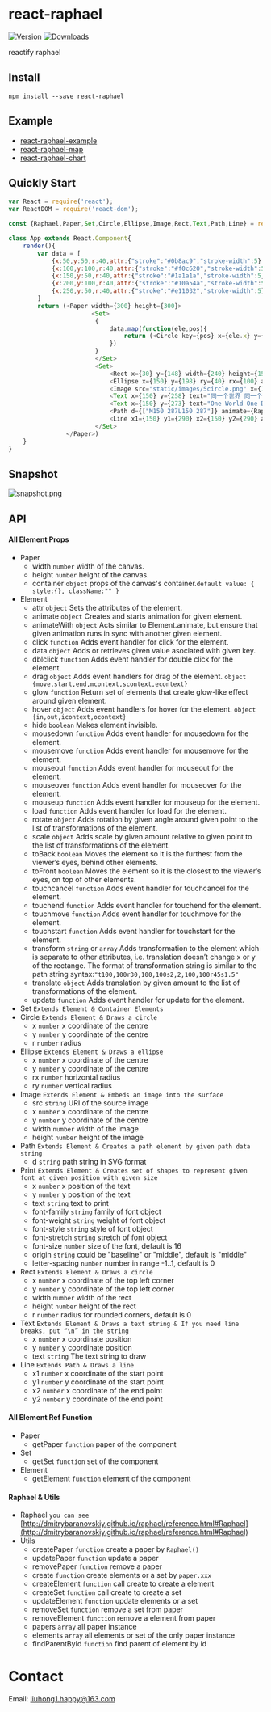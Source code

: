 # react-raphael

[![Version](https://img.shields.io/npm/v/react-raphael.svg)](https://www.npmjs.com/package/react-raphael)
[![Downloads](https://img.shields.io/npm/dt/react-raphael.svg)](https://www.npmjs.com/package/react-raphael)

reactify raphael

## Install

	npm install --save react-raphael

## Example

- [react-raphael-example](https://github.com/liuhong1happy/react-raphael-example)
- [react-raphael-map](https://github.com/liuhong1happy/react-raphael-map)
- [react-raphael-chart](https://github.com/liuhong1happy/react-raphael-chart)

## Quickly Start

```js
var React = require('react');
var ReactDOM = require('react-dom');

const {Raphael,Paper,Set,Circle,Ellipse,Image,Rect,Text,Path,Line} = require('react-raphael');

class App extends React.Component{
    render(){
        var data = [
            {x:50,y:50,r:40,attr:{"stroke":"#0b8ac9","stroke-width":5},animate:Raphael.animation({cx:60},500,"<>")},
            {x:100,y:100,r:40,attr:{"stroke":"#f0c620","stroke-width":5},animate:Raphael.animation({cx:105},500,"<>")},
            {x:150,y:50,r:40,attr:{"stroke":"#1a1a1a","stroke-width":5}},
            {x:200,y:100,r:40,attr:{"stroke":"#10a54a","stroke-width":5},animate:Raphael.animation({cx:195},500,"<>")},
            {x:250,y:50,r:40,attr:{"stroke":"#e11032","stroke-width":5},animate:Raphael.animation({cx:240},500,"<>")}
        ]
        return (<Paper width={300} height={300}>
                       <Set>    
                        {
                            data.map(function(ele,pos){
                                return (<Circle key={pos} x={ele.x} y={ele.y} r={ele.r} attr={ele.attr} animate={ele.animate}/>)
                            })
                        }
                        </Set>
						<Set>
                            <Rect x={30} y={148} width={240} height={150} attr={{"fill":"#10a54a","stroke":"#f0c620","stroke-width":5}}/>
							<Ellipse x={150} y={198} ry={40} rx={100} attr={{"fill":"#fff","stroke":"#e11032"}} glow={{width:10,fill:true,color:"#0b8ac9",opacity:1}}/>
                            <Image src="static/images/5circle.png" x={100} y={170} width={90} height={60} />
							<Text x={150} y={258} text="同一个世界 同一个梦想" attr={{"fill":"#fff"}}/>
							<Text x={150} y={273} text="One World One Dream" attr={{"fill":"#fff"}}/>
							<Path d={["M150 287L150 287"]} animate={Raphael.animation({"path": ["M80 287L220 287"]},500,"<>")} attr={{"stroke":"#fff"}}/>
                            <Line x1={150} y1={290} x2={150} y2={290} animate={Raphael.animation({ x1:80, x2:220},500,"<>")} attr={{"stroke":"#fff"}}/>
						</Set>
                </Paper>)
    }
}
```

## Snapshot

![snapshot.png](images/snapshot.svg)

## API

#### All Element Props

- Paper 
    - width `number` width of the canvas.
    - height  `number` height of the canvas.
	- container `object`  props of the canvas's container.`default value: { style:{}, className:"" }`
- Element
	- attr `object` Sets the attributes of the element.
	- animate `object` Creates and starts animation for given element.
	- animateWith `object` Acts similar to Element.animate, but ensure that given animation runs in sync with another given element.
	- click `function` Adds event handler for click for the element.
	- data `object` Adds or retrieves given value asociated with given key. 
	- dblclick `function` Adds event handler for double click for the element.
	- drag `object` Adds event handlers for drag of the element. `object {move,start,end,mcontext,scontext,econtext}`
	- glow `function` Return set of elements that create glow-like effect around given element.
	- hover `object` Adds event handlers for hover for the element. `object {in,out,icontext,ocontext}`
	- hide `boolean` Makes element invisible. 
	- mousedown `function` Adds event handler for mousedown for the element.
	- mousemove `function` Adds event handler for mousemove for the element.
	- mouseout `function` Adds event handler for mouseout for the element.
	- mouseover `function` Adds event handler for mouseover for the element.
	- mouseup `function` Adds event handler for mouseup for the element.
    - load `function` Adds event handler for load for the element.
	- rotate `object` Adds rotation by given angle around given point to the list of transformations of the element.
	- scale `object` Adds scale by given amount relative to given point to the list of transformations of the element.
	- toBack `boolean` Moves the element so it is the furthest from the viewer’s eyes, behind other elements.
	- toFront `boolean` Moves the element so it is the closest to the viewer’s eyes, on top of other elements.
	- touchcancel `function` Adds event handler for touchcancel for the element.
	- touchend `function` Adds event handler for touchend for the element.
	- touchmove `function` Adds event handler for touchmove for the element.
	- touchstart `function` Adds event handler for touchstart for the element.
	- transform `string` or `array` Adds transformation to the element which is separate to other attributes, i.e. translation doesn’t change x or y of the rectange. The format of transformation string is similar to the path string syntax:`"t100,100r30,100,100s2,2,100,100r45s1.5"`
	- translate `object` Adds translation by given amount to the list of transformations of the element.
	- update `function` Adds event handler for update for the element.
- Set `Extends Element & Container Elements`
- Circle  `Extends Element & Draws a circle`
    - x `number` x coordinate of the centre
    - y `number` y coordinate of the centre
    - r `number` radius
- Ellipse `Extends Element & Draws a ellipse`
    - x `number` x coordinate of the centre
    - y `number` y coordinate of the centre
    - rx `number` horizontal radius
	- ry `number` vertical radius
- Image `Extends Element & Embeds an image into the surface`
	- src `string` URI of the source image
    - x `number` x coordinate of the centre
    - y `number` y coordinate of the centre
    - width `number` width of the image
	- height `number` height of the image
- Path `Extends Element & Creates a path element by given path data string`
    - d `string` path string in SVG format
- Print `Extends Element & Creates set of shapes to represent given font at given position with given size`
    - x `number` x position of the text
    - y `number` y position of the text
    - text `string` text to print
    - font-family `string` family of font object
    - font-weight `string` weight of font object
    - font-style `string` style of font object
    - font-stretch `string` stretch of font object
    - font-size `number` size of the font, default is 16
    - origin `string` could be "baseline" or "middle", default is "middle"
    - letter-spacing `number` number in range -1..1, default is 0
- Rect `Extends Element & Draws a circle`
    - x `number` x coordinate of the top left corner
    - y `number` y coordinate of the top left corner
    - width `number` width of the rect
	- height `number` height of the rect
    - r `number` radius for rounded corners, default is 0
- Text `Extends Element & Draws a text string & If you need line breaks, put “\n” in the string`
    - x `number` x coordinate position
    - y `number` y coordinate position
    - text `string` The text string to draw
- Line `Extends Path & Draws a line`
    - x1 `number` x coordinate of the start point
    - y1 `number` y coordinate of the start point
    - x2 `number` x coordinate of the end point
	- y2 `number` y coordinate of the end point
    
#### All Element Ref Function

- Paper
	- getPaper `function` paper of the component
- Set
	- getSet `function` set of the component
- Element
	- getElement `function` element of the component

#### Raphael & Utils

- Raphael `you can see ` [http://dmitrybaranovskiy.github.io/raphael/reference.html#Raphael](http://dmitrybaranovskiy.github.io/raphael/reference.html#Raphael)
- Utils
	- createPaper `function` create a paper by `Raphael()`
    - updatePaper `function` update a paper
    - removePaper `function` remove a paper
	- create `function` create elements or a set by `paper.xxx`
	- createElement `function` call create to create a element
	- createSet `function` call create to create a set
    - updateElement `function` update elements or a set 
	- removeSet `function` remove a set from paper 
	- removeElement `function` remove a element from paper 
	- papers `array` all paper instance
	- elements `array` all elements or set of the only paper instance
    - findParentById `function` find parent of element by id
	
# Contact

Email: [liuhong1.happy@163.com](mailto:liuhong1.happy@163.com)